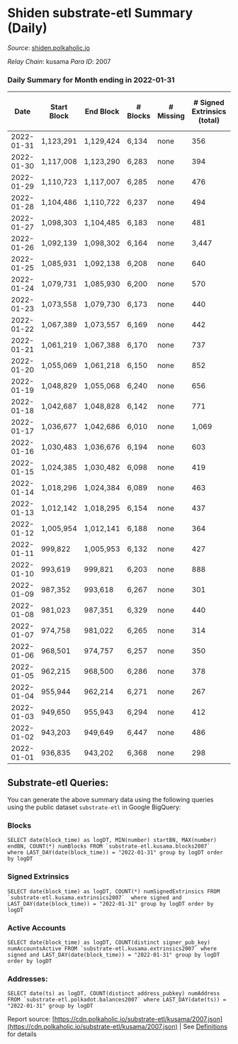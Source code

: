 # Shiden substrate-etl Summary (Daily)

_Source_: [shiden.polkaholic.io](https://shiden.polkaholic.io)

*Relay Chain*: kusama
*Para ID*: 2007



### Daily Summary for Month ending in 2022-01-31


| Date | Start Block | End Block | # Blocks | # Missing | # Signed Extrinsics (total) | # Active Accounts | # Addresses with Balances | # Events | # Transfers | # XCM Transfers In | # XCM Transfers Out |
| ---- | ----------- | --------- | -------- | --------- | --------------------------- | ----------------- | ------------------------- | -------- | ----------- | ------------------ | ------------------- |
| 2022-01-31 | 1,123,291 | 1,129,424 | 6,134 | none  | 356 | 177 | 41,991 | 85,218 | 7,650 ($386,586.53) |   |   |
| 2022-01-30 | 1,117,008 | 1,123,290 | 6,283 | none  | 394 | 149 |  | 65,285 | 7,203 ($243,394.86) |   |   |
| 2022-01-29 | 1,110,723 | 1,117,007 | 6,285 | none  | 476 | 209 |  | 92,394 | 7,932 ($401,338.54) |   |   |
| 2022-01-28 | 1,104,486 | 1,110,722 | 6,237 | none  | 494 | 212 |  | 87,642 | 8,088 ($680,164.54) |   |   |
| 2022-01-27 | 1,098,303 | 1,104,485 | 6,183 | none  | 481 | 216 |  | 75,868 | 8,695 ($340,893.93) |   |   |
| 2022-01-26 | 1,092,139 | 1,098,302 | 6,164 | none  | 3,447 | 846 |  | 221,366 | 24,227 ($846,265.70) |   |   |
| 2022-01-25 | 1,085,931 | 1,092,138 | 6,208 | none  | 640 | 273 |  | 69,858 | 7,014 ($1,585,882.87) |   |   |
| 2022-01-24 | 1,079,731 | 1,085,930 | 6,200 | none  | 570 | 231 |  | 87,369 | 7,094 ($12,346,469.69) |   |   |
| 2022-01-23 | 1,073,558 | 1,079,730 | 6,173 | none  | 440 | 207 |  | 73,744 | 6,839 ($374,782.60) |   |   |
| 2022-01-22 | 1,067,389 | 1,073,557 | 6,169 | none  | 442 | 201 |  | 82,469 | 7,109 ($605,171.65) |   |   |
| 2022-01-21 | 1,061,219 | 1,067,388 | 6,170 | none  | 737 | 291 |  | 87,545 | 7,229 ($1,160,955.50) |   |   |
| 2022-01-20 | 1,055,069 | 1,061,218 | 6,150 | none  | 852 | 416 |  | 70,563 | 6,710 ($242,249.86) |   |   |
| 2022-01-19 | 1,048,829 | 1,055,068 | 6,240 | none  | 656 | 294 |  | 60,228 | 6,669 ($556,412.42) |   |   |
| 2022-01-18 | 1,042,687 | 1,048,828 | 6,142 | none  | 771 | 353 |  | 65,609 | 6,827 ($1,551,317.77) |   |   |
| 2022-01-17 | 1,036,677 | 1,042,686 | 6,010 | none  | 1,069 | 450 |  | 106,744 | 7,459 ($1,811,820.82) |   |   |
| 2022-01-16 | 1,030,483 | 1,036,676 | 6,194 | none  | 603 | 300 |  | 62,456 | 6,808 ($472,452.52) |   |   |
| 2022-01-15 | 1,024,385 | 1,030,482 | 6,098 | none  | 419 | 188 |  | 63,099 | 6,676 ($378,561.08) |   |   |
| 2022-01-14 | 1,018,296 | 1,024,384 | 6,089 | none  | 463 | 204 |  | 74,551 | 6,792 ($1,171,112.73) |   |   |
| 2022-01-13 | 1,012,142 | 1,018,295 | 6,154 | none  | 437 | 199 |  | 59,101 | 6,581 ($623,959.49) |   |   |
| 2022-01-12 | 1,005,954 | 1,012,141 | 6,188 | none  | 364 | 217 |  | 66,559 | 6,736 ($395,032.27) |   |   |
| 2022-01-11 | 999,822 | 1,005,953 | 6,132 | none  | 427 | 198 |  | 66,355 | 6,747 ($157,916.12) |   |   |
| 2022-01-10 | 993,619 | 999,821 | 6,203 | none  | 888 | 172 |  | 66,792 | 7,191 ($928,486.20) |   |   |
| 2022-01-09 | 987,352 | 993,618 | 6,267 | none  | 301 | 154 |  | 61,677 | 6,809 ($250,701.26) |   |   |
| 2022-01-08 | 981,023 | 987,351 | 6,329 | none  | 440 | 315 |  | 56,906 | 6,871 ($1,446,670.23) |   |   |
| 2022-01-07 | 974,758 | 981,022 | 6,265 | none  | 314 | 139 |  | 65,190 | 6,804 ($151,473.15) |   |   |
| 2022-01-06 | 968,501 | 974,757 | 6,257 | none  | 350 | 165 |  | 75,188 | 6,867 ($362,840.17) |   |   |
| 2022-01-05 | 962,215 | 968,500 | 6,286 | none  | 378 | 187 |  | 65,063 | 6,770 ($346,209.96) |   |   |
| 2022-01-04 | 955,944 | 962,214 | 6,271 | none  | 267 | 153 |  | 66,725 | 6,685 ($174,519.28) |   |   |
| 2022-01-03 | 949,650 | 955,943 | 6,294 | none  | 412 | 183 |  | 61,315 | 6,815 ($278,926.89) |   |   |
| 2022-01-02 | 943,203 | 949,649 | 6,447 | none  | 486 | 186 |  | 78,173 | 7,331 ($579,017.23) |   |   |
| 2022-01-01 | 936,835 | 943,202 | 6,368 | none  | 298 | 125 |  | 68,756 | 6,927 ($162,057.73) |   |   |

## Substrate-etl Queries:
You can generate the above summary data using the following queries using the public dataset `substrate-etl` in Google BigQuery:


### Blocks
```
SELECT date(block_time) as logDT, MIN(number) startBN, MAX(number) endBN, COUNT(*) numBlocks FROM `substrate-etl.kusama.blocks2007`  where LAST_DAY(date(block_time)) = "2022-01-31" group by logDT order by logDT
```


### Signed Extrinsics
```
SELECT date(block_time) as logDT, COUNT(*) numSignedExtrinsics FROM `substrate-etl.kusama.extrinsics2007`  where signed and LAST_DAY(date(block_time)) = "2022-01-31" group by logDT order by logDT
```


### Active Accounts
```
SELECT date(block_time) as logDT, COUNT(distinct signer_pub_key) numAccountsActive FROM `substrate-etl.kusama.extrinsics2007` where signed and LAST_DAY(date(block_time)) = "2022-01-31" group by logDT order by logDT
```


### Addresses:
```
SELECT date(ts) as logDT, COUNT(distinct address_pubkey) numAddress FROM `substrate-etl.polkadot.balances2007` where LAST_DAY(date(ts)) = "2022-01-31" group by logDT
```



Report source: [https://cdn.polkaholic.io/substrate-etl/kusama/2007.json](https://cdn.polkaholic.io/substrate-etl/kusama/2007.json) | See [Definitions](/DEFINITIONS.md) for details
